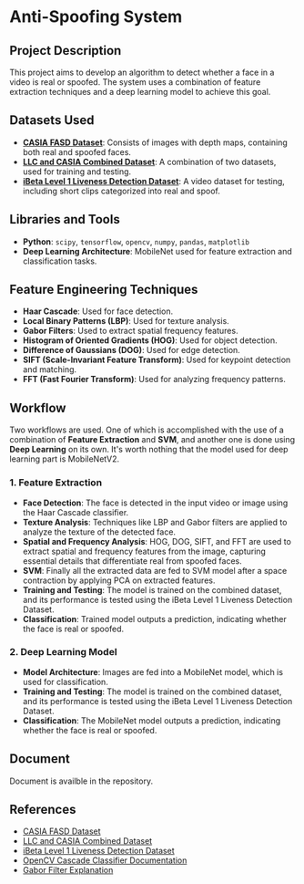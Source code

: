 # Anti-Spoofing System

## Project Description
This project aims to develop an algorithm to detect whether a face in a video is real or spoofed. The system uses a combination of feature extraction techniques and a deep learning model to achieve this goal.

## Datasets Used
- **[CASIA FASD Dataset](https://www.kaggle.com/datasets/minhnh2107/casiafasd)**: Consists of images with depth maps, containing both real and spoofed faces.
- **[LLC and CASIA Combined Dataset](https://www.kaggle.com/datasets/ahmedruhshan/lcc-fasd-casia-combined)**: A combination of two datasets, used for training and testing.
- **[iBeta Level 1 Liveness Detection Dataset](https://www.kaggle.com/datasets/trainingdatapro/ibeta-level-1-liveness-detection-dataset-part-1)**: A video dataset for testing, including short clips categorized into real and spoof.

## Libraries and Tools
- **Python**: `scipy`, `tensorflow`, `opencv`, `numpy`, `pandas`, `matplotlib`
- **Deep Learning Architecture**: MobileNet used for feature extraction and classification tasks.

## Feature Engineering Techniques
- **Haar Cascade**: Used for face detection.
- **Local Binary Patterns (LBP)**: Used for texture analysis.
- **Gabor Filters**: Used to extract spatial frequency features.
- **Histogram of Oriented Gradients (HOG)**: Used for object detection.
- **Difference of Gaussians (DOG)**: Used for edge detection.
- **SIFT (Scale-Invariant Feature Transform)**: Used for keypoint detection and matching.
- **FFT (Fast Fourier Transform)**: Used for analyzing frequency patterns.

## Workflow
Two workflows are used. One of which is accomplished with the use of a combination of **Feature Extraction** and **SVM**, and another one is done using **Deep Learning** on its own. It's worth nothing that the model used for deep learning part is MobileNetV2.

### 1. Feature Extraction
- **Face Detection**: The face is detected in the input video or image using the Haar Cascade classifier.
- **Texture Analysis**: Techniques like LBP and Gabor filters are applied to analyze the texture of the detected face.
- **Spatial and Frequency Analysis**: HOG, DOG, SIFT, and FFT are used to extract spatial and frequency features from the image, capturing essential details that differentiate real from spoofed faces.
- **SVM**: Finally all the extracted data are fed to SVM model after a space contraction by applying PCA on extracted features.
- **Training and Testing**: The model is trained on the combined dataset, and its performance is tested using the iBeta Level 1 Liveness Detection Dataset.
- **Classification**: Trained model outputs a prediction, indicating whether the face is real or spoofed.

### 2. Deep Learning Model
- **Model Architecture**: Images are fed into a MobileNet model, which is used for classification.
- **Training and Testing**: The model is trained on the combined dataset, and its performance is tested using the iBeta Level 1 Liveness Detection Dataset.
- **Classification**: The MobileNet model outputs a prediction, indicating whether the face is real or spoofed.

## Document
Document is availble in the repository.

## References
- [CASIA FASD Dataset](https://www.kaggle.com/datasets/minhnh2107/casiafasd)
- [LLC and CASIA Combined Dataset](https://www.kaggle.com/datasets/ahmedruhshan/lcc-fasd-casia-combined)
- [iBeta Level 1 Liveness Detection Dataset](https://www.kaggle.com/datasets/trainingdatapro/ibeta-level-1-liveness-detection-dataset-part-1)
- [OpenCV Cascade Classifier Documentation](https://docs.opencv.org/3.4/db/d28/tutorial_cascade_classifier.html)
- [Gabor Filter Explanation](https://medium.com/@anuj_shah/through-the-eyes-of-gabor-filter-17d1fdb3ac97)
